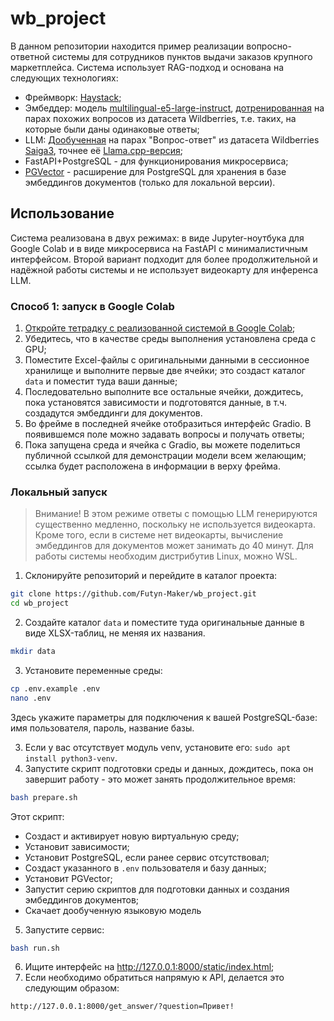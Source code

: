 # wb_project

В данном репозитории находится пример реализации вопросно-ответной системы для сотрудников пунктов выдачи заказов крупного маркетплейса. Система использует RAG-подход и основана на следующих технологиях:

* Фреймворк: [Haystack](https://haystack.deepset.ai/);
* Эмбеддер: модель [multilingual-e5-large-instruct](https://huggingface.co/intfloat/multilingual-e5-large-instruct), [дотренированная](https://huggingface.co/Futyn-Maker/wb_questions) на парах похожих вопросов из датасета Wildberries, т.е. таких, на которые были даны одинаковые ответы;
* LLM: [Дообученная](https://huggingface.co/Futyn-Maker/saiga_llama3_8b_wildberries) на парах "Вопрос-ответ" из датасета Wildberries [Saiga3](https://huggingface.co/IlyaGusev/saiga_llama3_8b), точнее её [Llama.cpp-версия](https://huggingface.co/Futyn-Maker/saiga_llama3_8b_wildberries_4bit_gguf);
* FastAPI+PostgreSQL - для функционирования микросервиса;
* [PGVector](https://github.com/pgvector/pgvector) - расширение для PostgreSQL для хранения в базе эмбеддингов документов (только для локальной версии).

## Использование

Система реализована в двух режимах: в виде Jupyter-ноутбука для Google Colab и в виде микросервиса на FastAPI с минималистичным интерфейсом. Второй вариант подходит для более продолжительной и надёжной работы системы и не использует видеокарту для инференса LLM.

### Способ 1: запуск в Google Colab

1. [Откройте тетрадку с реализованной системой в Google Colab](https://colab.research.google.com/github/Futyn-Maker/wb_project/blob/main/helper_rag.ipynb);
2. Убедитесь, что в качестве среды выполнения установлена среда с GPU;
3. Поместите Excel-файлы с оригинальными данными в сессионное хранилище и выполните первые две ячейки; это создаст каталог `data` и поместит туда ваши данные;
4. Последовательно выполните все остальные ячейки, дождитесь, пока установятся зависимости и подготовятся данные, в т.ч. создадутся эмбеддинги для документов.
5. Во фрейме в последней ячейке отобразиться интерфейс Gradio. В появившемся поле можно задавать вопросы и получать ответы;
6. Пока запущена среда и ячейка с Gradio, вы можете поделиться публичной ссылкой для демонстрации модели всем желающим; ссылка будет расположена в информации в верху фрейма.

### Локальный запуск

> Внимание! В этом режиме ответы с помощью LLM генерируются существенно медленно, поскольку не используется видеокарта. Кроме того, если в системе нет видеокарты, вычисление эмбеддингов для документов может занимать до 40 минут. Для работы системы необходим дистрибутив Linux, можно WSL.

1. Склонируйте репозиторий и перейдите в каталог проекта:

```bash
git clone https://github.com/Futyn-Maker/wb_project.git
cd wb_project
```

2. Создайте каталог `data` и поместите туда оригинальные данные в виде XLSX-таблиц, не меняя их названия.

```bash
mkdir data
```

3. Установите переменные среды:

```bash
cp .env.example .env
nano .env
```

Здесь укажите параметры для подключения к вашей PostgreSQL-базе: имя пользователя, пароль, название базы.

3. Если у вас отсутствует модуль venv, установите его: `sudo apt install python3-venv`.
4. Запустите скрипт подготовки среды и данных, дождитесь, пока он завершит работу - это может занять продолжительное время:

```bash
bash prepare.sh
```

Этот скрипт:

* Создаст и активирует новую виртуальную среду;
* Установит зависимости;
* Установит PostgreSQL, если ранее сервис отсутствовал;
* Создаст указанного в `.env` пользователя и базу данных;
* Установит PGVector;
* Запустит серию скриптов для подготовки данных и создания эмбеддингов документов;
* Скачает дообученную языковую модель

5. Запустите сервис:

```bash
bash run.sh
```

6. Ищите интерфейс на http://127.0.0.1:8000/static/index.html;
7. Если необходимо обратиться напрямую к API, делается это следующим образом:

```
http://127.0.0.1:8000/get_answer/?question=Привет!
```
